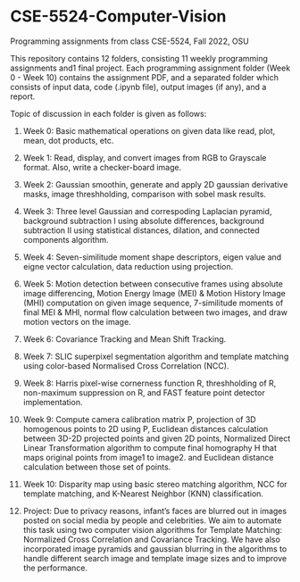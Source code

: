 # CSE-5524-Computer-Vision
Programming assignments from class CSE-5524, Fall 2022, OSU

This repository contains 12 folders, consisting 11 weekly programming assignments and1 final project. Each programming assignment folder (Week 0 - Week 10) contains the assignment PDF, and a separated folder which consists of input data, code (.ipynb file), output images (if any), and a report.

Topic of discussion in each folder is given as follows:

1. Week 0: Basic mathematical operations on given data like read, plot, mean, dot products, etc.

2. Week 1: Read, display, and convert images from RGB to Grayscale format. Also, write a checker-board image.

3. Week 2: Gaussian smoothin, generate and apply 2D gaussian derivative masks, image threshholding, comparison with sobel mask results.

4. Week 3: Three level Gaussian and correspoding Laplacian pyramid, background subtraction I using absolute differences, background subtraction II using statistical distances, dilation, and connected components algorithm.

5. Week 4: Seven-similitude moment shape descriptors, eigen value and eigne vector calculation, data reduction using projection.

6. Week 5: Motion detection between consecutive frames using absolute image differencing, Motion Energy Image (MEI) & Motion History Image (MHI) computation on given image sequence, 7-similitude moments of final MEI & MHI, normal flow calculation between two images, and draw motion vectors on the image.

7. Week 6: Covariance Tracking and Mean Shift Tracking.

8. Week 7: SLIC superpixel segmentation algorithm and template matching using color-based Normalised Cross Correlation (NCC).

9. Week 8: Harris pixel-wise cornerness function R, threshholding of R, non-maximum suppression on R, and FAST feature point detector implementation.

10. Week 9: Compute camera calibration matrix P, projection of 3D homogenous points to 2D using P, Euclidean distances calculation between 3D-2D projected points and given 2D points, Normalized Direct Linear Transformation algorithm to compute final homography H that maps original points from image1 to image2. and Euclidean distance calculation between those set of points.

11. Week 10: Disparity map using basic stereo matching algorithm, NCC for template matching, and K-Nearest Neighbor (KNN) classification.

12. Project: Due to privacy reasons, infant’s faces are blurred out in images posted on social media by people and celebrities. We aim to automate this task using two computer vision algorithms for Template Matching: Normalized Cross Correlation and Covariance Tracking. We have also incorporated image pyramids and gaussian blurring in the algorithms to handle different search image and template image sizes and to improve the performance.
